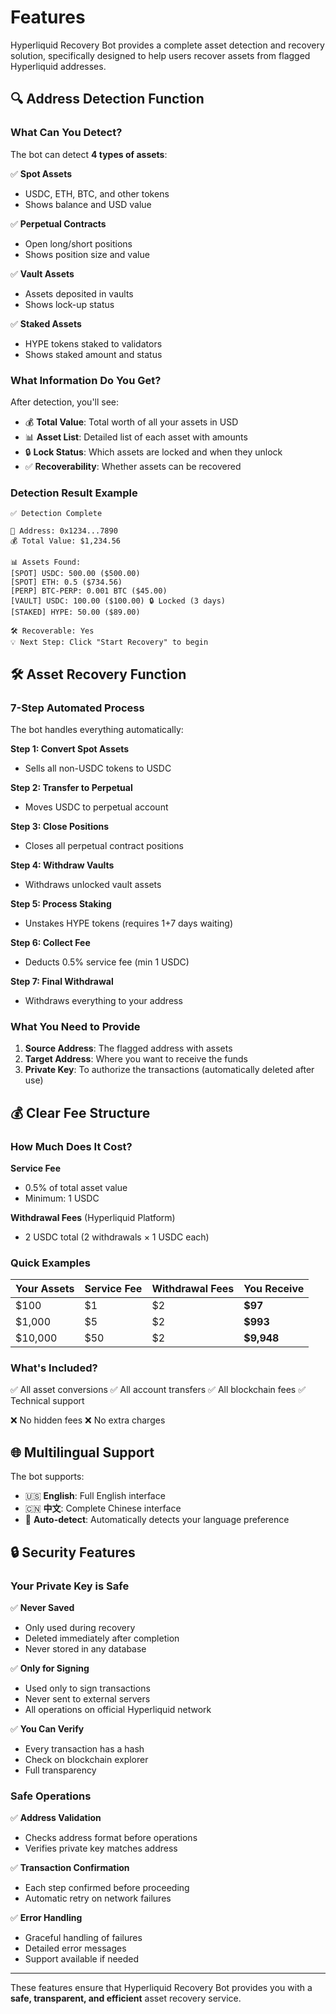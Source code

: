 # Features

Hyperliquid Recovery Bot provides a complete asset detection and recovery solution, specifically designed to help users recover assets from flagged Hyperliquid addresses.

## 🔍 Address Detection Function

### What Can You Detect?

The bot can detect **4 types of assets**:

✅ **Spot Assets**
- USDC, ETH, BTC, and other tokens
- Shows balance and USD value

✅ **Perpetual Contracts**
- Open long/short positions
- Shows position size and value

✅ **Vault Assets**
- Assets deposited in vaults
- Shows lock-up status

✅ **Staked Assets**
- HYPE tokens staked to validators
- Shows staked amount and status

### What Information Do You Get?

After detection, you'll see:
- 💰 **Total Value**: Total worth of all your assets in USD
- 📊 **Asset List**: Detailed list of each asset with amounts
- 🔒 **Lock Status**: Which assets are locked and when they unlock
- ✅ **Recoverability**: Whether assets can be recovered

### Detection Result Example
```
✅ Detection Complete

📍 Address: 0x1234...7890
💰 Total Value: $1,234.56

📊 Assets Found:
[SPOT] USDC: 500.00 ($500.00)
[SPOT] ETH: 0.5 ($734.56)
[PERP] BTC-PERP: 0.001 BTC ($45.00)
[VAULT] USDC: 100.00 ($100.00) 🔒 Locked (3 days)
[STAKED] HYPE: 50.00 ($89.00)

🛠️ Recoverable: Yes
💡 Next Step: Click "Start Recovery" to begin
```

## 🛠️ Asset Recovery Function

### 7-Step Automated Process

The bot handles everything automatically:

**Step 1: Convert Spot Assets**
- Sells all non-USDC tokens to USDC

**Step 2: Transfer to Perpetual**
- Moves USDC to perpetual account

**Step 3: Close Positions**
- Closes all perpetual contract positions

**Step 4: Withdraw Vaults**
- Withdraws unlocked vault assets

**Step 5: Process Staking**
- Unstakes HYPE tokens (requires 1+7 days waiting)

**Step 6: Collect Fee**
- Deducts 0.5% service fee (min 1 USDC)

**Step 7: Final Withdrawal**
- Withdraws everything to your address

### What You Need to Provide

1. **Source Address**: The flagged address with assets
2. **Target Address**: Where you want to receive the funds
3. **Private Key**: To authorize the transactions (automatically deleted after use)

## 💰 Clear Fee Structure

### How Much Does It Cost?

**Service Fee**
- 0.5% of total asset value
- Minimum: 1 USDC

**Withdrawal Fees** (Hyperliquid Platform)
- 2 USDC total (2 withdrawals × 1 USDC each)

### Quick Examples

| Your Assets | Service Fee | Withdrawal Fees | You Receive |
|-------------|-------------|-----------------|-------------|
| $100 | $1 | $2 | **$97** |
| $1,000 | $5 | $2 | **$993** |
| $10,000 | $50 | $2 | **$9,948** |

### What's Included?

✅ All asset conversions
✅ All account transfers
✅ All blockchain fees
✅ Technical support

❌ No hidden fees
❌ No extra charges

## 🌐 Multilingual Support

The bot supports:
- 🇺🇸 **English**: Full English interface
- 🇨🇳 **中文**: Complete Chinese interface
- 🔄 **Auto-detect**: Automatically detects your language preference

## 🔒 Security Features

### Your Private Key is Safe

✅ **Never Saved**
- Only used during recovery
- Deleted immediately after completion
- Never stored in any database

✅ **Only for Signing**
- Used only to sign transactions
- Never sent to external servers
- All operations on official Hyperliquid network

✅ **You Can Verify**
- Every transaction has a hash
- Check on blockchain explorer
- Full transparency

### Safe Operations

✅ **Address Validation**
- Checks address format before operations
- Verifies private key matches address

✅ **Transaction Confirmation**
- Each step confirmed before proceeding
- Automatic retry on network failures

✅ **Error Handling**
- Graceful handling of failures
- Detailed error messages
- Support available if needed

---

These features ensure that Hyperliquid Recovery Bot provides you with a **safe, transparent, and efficient** asset recovery service.
